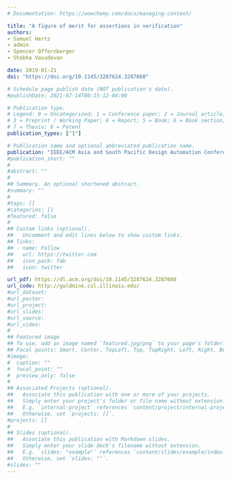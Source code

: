 ```yaml
---
# Documentation: https://wowchemy.com/docs/managing-content/

title: "A figure of merit for assertions in verification"
authors:
- Samuel Hertz
- admin
- Spencer Offernberger
- Shobha Vasudevan

date: 2019-01-21
doi: "https://doi.org/10.1145/3287624.3287660"

# Schedule page publish date (NOT publication's date).
#publishDate: 2021-07-14T00:15:12-04:00

# Publication type.
# Legend: 0 = Uncategorized; 1 = Conference paper; 2 = Journal article;
# 3 = Preprint / Working Paper; 4 = Report; 5 = Book; 6 = Book section;
# 7 = Thesis; 8 = Patent
publication_types: ["1"]

# Publication name and optional abbreviated publication name.
publication: "IEEE/ACM Asia and South Pacific Design Automation Conference (ASPDAC)"
#publication_short: ""
#
#abstract: ""
#
## Summary. An optional shortened abstract.
#summary: ""
#
#tags: []
#categories: []
#featured: false
#
## Custom links (optional).
##   Uncomment and edit lines below to show custom links.
## links:
## - name: Follow
##   url: https://twitter.com
##   icon_pack: fab
##   icon: twitter

url_pdf: https://dl.acm.org/doi/10.1145/3287624.3287660
url_code: http://goldmine.csl.illinois.edu/
#url_dataset:
#url_poster:
#url_project:
#url_slides:
#url_source:
#url_video:
#
## Featured image
## To use, add an image named `featured.jpg/png` to your page's folder. 
## Focal points: Smart, Center, TopLeft, Top, TopRight, Left, Right, BottomLeft, Bottom, BottomRight.
#image:
#  caption: ""
#  focal_point: ""
#  preview_only: false
#
## Associated Projects (optional).
##   Associate this publication with one or more of your projects.
##   Simply enter your project's folder or file name without extension.
##   E.g. `internal-project` references `content/project/internal-project/index.md`.
##   Otherwise, set `projects: []`.
#projects: []
#
## Slides (optional).
##   Associate this publication with Markdown slides.
##   Simply enter your slide deck's filename without extension.
##   E.g. `slides: "example"` references `content/slides/example/index.md`.
##   Otherwise, set `slides: ""`.
#slides: ""
---
```

